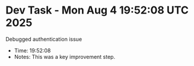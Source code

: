 # Dev Task - Mon Aug  4 19:52:08 UTC 2025
Debugged authentication issue
- Time: 19:52:08
- Notes: This was a key improvement step.
